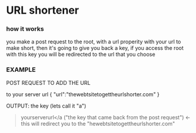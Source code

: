 # URL shortener

### how it works

you make a post request to the root, with a url properity with your url to make short, then it's going to give you back a key, if you access the root with this key you will be redirected to the url that you choose

### EXAMPLE

POST REQUEST TO ADD THE URL

to your server url
{
  "url":"thewebtsitetogettheurlshorter.com"
}

OUTPUT: the key (lets call it "a")

>yourserverurl</a ("the key that came back from the post request") <- this will redirect you to the "hewebtsitetogettheurlshorter.com"
